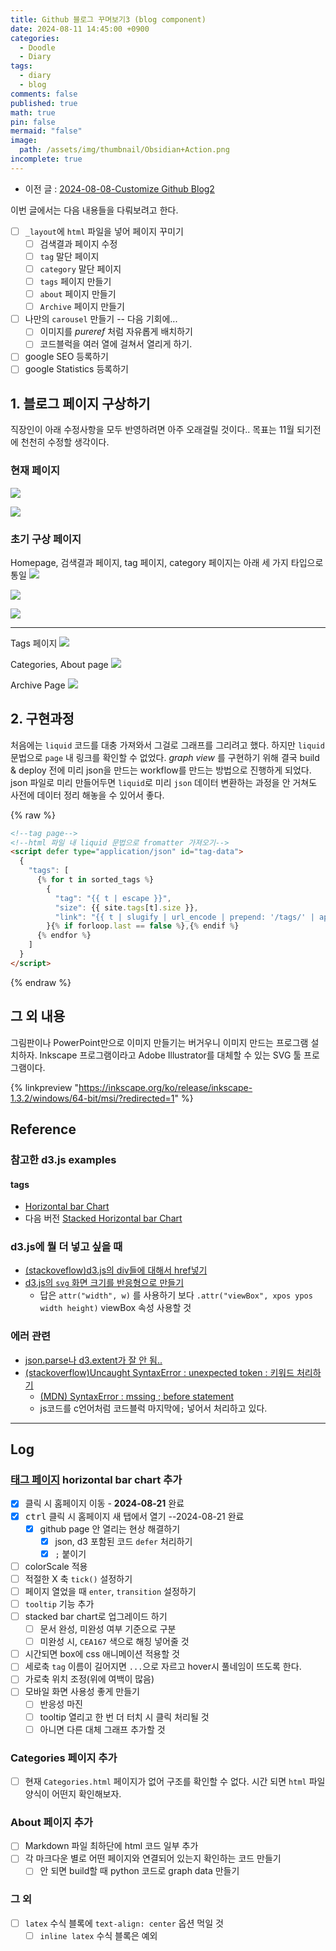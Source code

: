 ```yaml
---
title: Github 블로그 꾸며보기3 (blog component)
date: 2024-08-11 14:45:00 +0900
categories:
  - Doodle
  - Diary
tags:
  - diary
  - blog
comments: false
published: true
math: true
pin: false
mermaid: "false"
image:
  path: /assets/img/thumbnail/Obsidian+Action.png
incomplete: true
---
```

- 이전 글 : [2024-08-08-Customize Github Blog2](2024-08-08-Customize%20Github%20Blog2.md)

이번 글에서는 다음 내용들을 다뤄보려고 한다.

- [ ] `_layout`에 `html` 파일을 넣어 페이지 꾸미기
	- [ ] 검색결과 페이지 수정
	- [ ] `tag` 말단 페이지
	- [ ] `category` 말단 페이지
	- [ ] `tags` 페이지 만들기
	- [ ] `about` 페이지 만들기
	- [ ] `Archive` 페이지 만들기
- [ ] 나만의 `carousel` 만들기 -- 다음 기회에...
	- [ ] 이미지를 *pureref* 처럼 자유롭게 배치하기
	- [ ] 코드블럭을 여러 열에 걸쳐서 열리게 하기.
- [ ] google SEO 등록하기
- [ ] google Statistics 등록하기

## 1. 블로그 페이지 구상하기
직장인이 아래 수정사항을 모두 반영하려면 아주 오래걸릴 것이다.. 목표는 11월 되기전에 천천히 수정할 생각이다.

### 현재 페이지
![](/assets/img/res/Pasted%20image%2020240818024544.png)

![](/assets/img/res/Pasted%20image%2020240818024558.png)

### 초기 구상 페이지
Homepage, 검색결과 페이지, tag 페이지, category 페이지는 아래 세 가지 타입으로 통일
![](/assets/img/res/Pasted%20image%2020240818024611.png)

![](/assets/img/res/Pasted%20image%2020240818024619.png)

![](/assets/img/res/Pasted%20image%2020240818024628.png)

---
Tags 페이지
![](/assets/img/res/Pasted%20image%2020240818024743.png)

Categories, About page
![](/assets/img/res/Pasted%20image%2020240818024759.png)

Archive Page
![](/assets/img/res/Pasted%20image%2020240818024822.png)

## 2. 구현과정
처음에는 `liquid` 코드를 대충 가져와서 그걸로 그래프를 그리려고 했다. 하지만 `liquid` 문법으로 `page` 내 링크를 확인할 수 없었다. *graph view* 를 구현하기 위해 결국 build & deploy 전에 미리 json을 만드는 workflow를 만드는 방법으로 진행하게 되었다. json 파일로 미리 만들어두면 `liquid`로 미리 `json` 데이터 변환하는 과정을 안 거쳐도 사전에 데이터 정리 해놓을 수 있어서 좋다.

{% raw %}

```html
<!--tag page-->
<!--html 파일 내 liquid 문법으로 fromatter 가져오기-->
<script defer type="application/json" id="tag-data">
  {
    "tags": [
      {% for t in sorted_tags %}
        {
          "tag": "{{ t | escape }}",
          "size": {{ site.tags[t].size }},
          "link": "{{ t | slugify | url_encode | prepend: '/tags/' | append: '/' | relative_url }}"
        }{% if forloop.last == false %},{% endif %}
      {% endfor %}
    ]
  }
</script>
```

{% endraw %}




## 그 외 내용
그림판이나 PowerPoint만으로 이미지 만들기는 버거우니 이미지 만드는 프로그램 설치하자. Inkscape 프로그램이라고 Adobe Illustrator를 대체할 수 있는 SVG 툴 프로그램이다.

{% linkpreview "https://inkscape.org/ko/release/inkscape-1.3.2/windows/64-bit/msi/?redirected=1" %}

## Reference
### 참고한 d3.js examples
#### tags
- [Horizontal bar Chart](https://observablehq.com/@d3/horizontal-bar-chart/2?intent=fork)
- 다음 버전 [Stacked Horizontal bar Chart](https://observablehq.com/@d3/stacked-horizontal-bar-chart/2?intent=fork)

### d3.js에 뭘 더 넣고 싶을 때
- [(stackoveflow)d3.js의 div들에 대해서 href넣기](https://stackoverflow.com/questions/18958542/how-to-give-href-to-d3js-text-element)
- [d3.js의 `svg` 화면 크기를 반응형으로 만들기](https://medium.com/@louisemoxy/a-simple-way-to-make-d3-js-charts-svgs-responsive-7afb04bc2e4b)
	- 답은 `attr("width", w)` 를 사용하기 보다 `.attr("viewBox", xpos ypos width height)` viewBox 속성 사용할 것

### 에러 관련
- [json.parse나 d3.extent가 잘 안 됨..](https://stackoverflow.com/questions/64876696/d3-extent-throws-typeerror-values-is-not-iterable)
- [(stackoverflow)Uncaught SyntaxError : unexpected token : 키워드 처리하기](https://stackoverflow.com/questions/57060528/syntaxerror-unexpected-token-const)
	- [(MDN) SyntaxError : mssing ; before statement](https://developer.mozilla.org/ko/docs/conflicting/Web/JavaScript/Reference/Errors/Unexpected_token)
	- js코드를 c언어처럼 코드블럭 마지막에`;` 넣어서 처리하고 있다.

---

## Log
### [태그 페이지](/tags/) horizontal bar chart 추가
- [x] 클릭 시 홈페이지 이동 - **2024-08-21** 완료
- [x] <kbd>ctrl</kbd> 클릭 시 홈페이지 새 탭에서 열기 --2024-08-21 완료
	- [x] github page 안 열리는 현상 해결하기
		- [x] json, d3 포함된 코드 `defer` 처리하기
		- [x] `;` 붙이기
- [ ] colorScale 적용
- [ ] 적절한 X 축 `tick()` 설정하기
- [ ] 페이지 열었을 때 `enter`, `transition` 설정하기
- [ ] `tooltip` 기능 추가
- [ ] stacked bar chart로 업그레이드 하기
	- [ ] 문서 완성, 미완성 여부 기준으로 구분
	- [ ] 미완성 시, `CEA167` 색으로 해칭 넣어줄 것
- [ ] 시간되면 box에 css 애니메이션 적용할 것
- [ ] 세로축 `tag` 이름이 길어지면 `...`으로 자르고 hover시 풀네임이 뜨도록 한다. 
- [ ] 가로축 위치 조정(위에 여백이 많음)
- [ ] 모바일 화면 사용성 좋게 만들기
	- [ ] 반응성 마진
	- [ ] tooltip 열리고 한 번 더 터치 시 클릭 처리될 것
	- [ ] 아니면 다른 대체 그래프 추가할 것

### Categories 페이지 추가
- [ ] 현재 `Categories.html` 페이지가 없어 구조를 확인할 수 없다. 시간 되면 `html` 파일 양식이 어떤지 확인해보자.

### About 페이지 추가
- [ ] Markdown 파일 최하단에 html 코드 일부 추가
- [ ] 각 마크다운 별로 어떤 페이지와 연결되어 있는지 확인하는 코드 만들기
	- [ ] 안 되면 build할 때 python 코드로 graph data 만들기

### 그 외
- [ ] `latex` 수식 블록에 `text-align: center` 옵션 먹일 것
	- [ ] `inline latex` 수식 블록은 예외